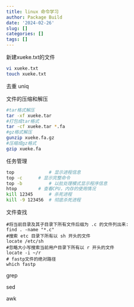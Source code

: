 ```yaml
---
title: linux 命令学习
author: Package Build
date: '2024-02-26'
slug: []
categories: []
tags: []
---
```

新建xueke.txt的文件
```bash
vi xueke.txt
touch xueke.txt
```

去重 uniq

文件的压缩和解压
```bash
#tar格式解压
tar -xf xueke.tar
#打包成tar格式
tar -cf xueke.tar *.fa
#gz格式解压
gunzip xueke.fa.gz
#压缩成gz格式
gzip xueke.fa
```

任务管理
```bash
top             # 显示进程信息
top -c		# 显示完整命令
top -b          # 以批处理模式显示程序信息
htop		# 查看CPU，内存的使用情况
kill 12345      # 杀死进程
kill -9 123456  # 彻底杀死进程
```

文件查找
```
#将当前目录及其子目录下所有文件后缀为 .c 的文件列出来:
find . -name "*.c"
#搜索 etc 目录下所有以 sh 开头的文件
locate /etc/sh
#忽略大小写搜索当前用户目录下所有以 r 开头的文件
locate -i ~/r
# fastp文件的绝对路径					
which fastp
```

grep

sed

awk